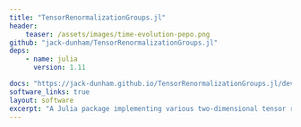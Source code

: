 ```yaml
---
title: "TensorRenormalizationGroups.jl"
header:
    teaser: /assets/images/time-evolution-pepo.png
github: "jack-dunham/TensorRenormalizationGroups.jl"
deps:
    - name: julia
      version: 1.11

docs: "https://jack-dunham.github.io/TensorRenormalizationGroups.jl/dev/"
software_links: true
layout: software
excerpt: "A Julia package implementing various two-dimensional tensor renormalization group-like algorithms under a single interface. Designed to be application agnostic. Based on TensorKit.jl."
---
```

